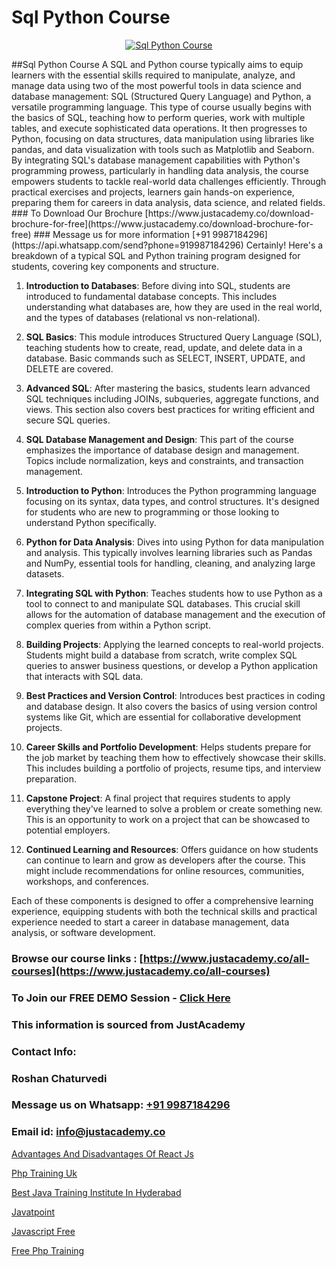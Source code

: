 # Sql Python Course

<p align="center">
  <a href="https://justacademy.co/course-detail/python-training">
    <img src="https://justacademy.co/storage2/course_image/1709713400_course_image.webp" alt="Sql Python Course">
  </a>
</p>
##Sql Python Course
A SQL and Python course typically aims to equip learners with the essential skills required to manipulate, analyze, and manage data using two of the most powerful tools in data science and database management: SQL (Structured Query Language) and Python, a versatile programming language. This type of course usually begins with the basics of SQL, teaching how to perform queries, work with multiple tables, and execute sophisticated data operations. It then progresses to Python, focusing on data structures, data manipulation using libraries like pandas, and data visualization with tools such as Matplotlib and Seaborn. By integrating SQL's database management capabilities with Python's programming prowess, particularly in handling data analysis, the course empowers students to tackle real-world data challenges efficiently. Through practical exercises and projects, learners gain hands-on experience, preparing them for careers in data analysis, data science, and related fields.
### To Download Our Brochure [https://www.justacademy.co/download-brochure-for-free](https://www.justacademy.co/download-brochure-for-free)
### Message us for more information [+91 9987184296](https://api.whatsapp.com/send?phone=919987184296)
Certainly! Here's a breakdown of a typical SQL and Python training program designed for students, covering key components and structure.

1) **Introduction to Databases**: Before diving into SQL, students are introduced to fundamental database concepts. This includes understanding what databases are, how they are used in the real world, and the types of databases (relational vs non-relational).

2) **SQL Basics**: This module introduces Structured Query Language (SQL), teaching students how to create, read, update, and delete data in a database. Basic commands such as SELECT, INSERT, UPDATE, and DELETE are covered.

3) **Advanced SQL**: After mastering the basics, students learn advanced SQL techniques including JOINs, subqueries, aggregate functions, and views. This section also covers best practices for writing efficient and secure SQL queries.

4) **SQL Database Management and Design**: This part of the course emphasizes the importance of database design and management. Topics include normalization, keys and constraints, and transaction management.

5) **Introduction to Python**: Introduces the Python programming language focusing on its syntax, data types, and control structures. It's designed for students who are new to programming or those looking to understand Python specifically.

6) **Python for Data Analysis**: Dives into using Python for data manipulation and analysis. This typically involves learning libraries such as Pandas and NumPy, essential tools for handling, cleaning, and analyzing large datasets.

7) **Integrating SQL with Python**: Teaches students how to use Python as a tool to connect to and manipulate SQL databases. This crucial skill allows for the automation of database management and the execution of complex queries from within a Python script.

8) **Building Projects**: Applying the learned concepts to real-world projects. Students might build a database from scratch, write complex SQL queries to answer business questions, or develop a Python application that interacts with SQL data.

9) **Best Practices and Version Control**: Introduces best practices in coding and database design. It also covers the basics of using version control systems like Git, which are essential for collaborative development projects.

10) **Career Skills and Portfolio Development**: Helps students prepare for the job market by teaching them how to effectively showcase their skills. This includes building a portfolio of projects, resume tips, and interview preparation.

11) **Capstone Project**: A final project that requires students to apply everything they've learned to solve a problem or create something new. This is an opportunity to work on a project that can be showcased to potential employers.

12) **Continued Learning and Resources**: Offers guidance on how students can continue to learn and grow as developers after the course. This might include recommendations for online resources, communities, workshops, and conferences.

Each of these components is designed to offer a comprehensive learning experience, equipping students with both the technical skills and practical experience needed to start a career in database management, data analysis, or software development.

### Browse our course links : [https://www.justacademy.co/all-courses](https://www.justacademy.co/all-courses) 
### To Join our FREE DEMO Session - [Click Here](https://www.justacademy.co/register-for-course-demo)


### This information is sourced from JustAcademy
### Contact Info:
### Roshan Chaturvedi
### Message us on Whatsapp: [+91 9987184296](https://api.whatsapp.com/send?phone=919987184296)
### Email id: [info@justacademy.co](mailto:info@justacademy.co)
                
[Advantages And Disadvantages Of React Js](https://www.linkedin.com/pulse/advantages-disadvantages-react-js-justacademy-coventry-qfqze?trackingId=eRtx5Be8js75cAdmVkKuzA%3D%3D&lipi=urn%3Ali%3Apage%3Ad_flagship3_company_admin%3BvasO6SUGTP2oKUhUaDM59w%3D%3D)

[Php Training Uk](https://www.linkedin.com/pulse/php-training-uk-justacademy-cupertino-zfhcc?trackingId=4giy69EvcEAkQMCA3IuaVg%3D%3D&lipi=urn%3Ali%3Apage%3Ad_flagship3_company_admin%3BNP%2FlhOodSumKT6PSkBvdbw%3D%3D)

[Best Java Training Institute In Hyderabad](https://medium.com/@mistersumit961/best-java-training-institute-in-hyderabad-2a9927167e50)

[Javatpoint](https://medium.com/@ranepooja/javatpoint-802df1bd20a9)

[Javascript Free](https://justacademyin.github.io/justacademy/javascript-free)

[Free Php Training](https://justacademyin.github.io/justacademy/free-php-training)

